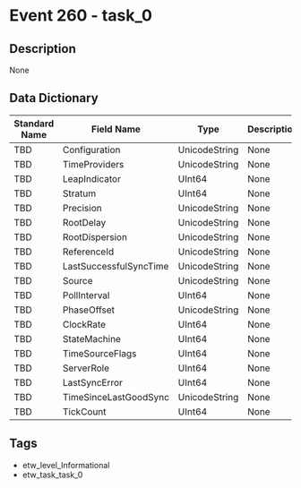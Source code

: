 # Event 260 - task_0

## Description
None

## Data Dictionary
|Standard Name|Field Name|Type|Description|Sample Value|
|---|---|---|---|---|
|TBD|Configuration|UnicodeString|None|`None`|
|TBD|TimeProviders|UnicodeString|None|`None`|
|TBD|LeapIndicator|UInt64|None|`None`|
|TBD|Stratum|UInt64|None|`None`|
|TBD|Precision|UnicodeString|None|`None`|
|TBD|RootDelay|UnicodeString|None|`None`|
|TBD|RootDispersion|UnicodeString|None|`None`|
|TBD|ReferenceId|UnicodeString|None|`None`|
|TBD|LastSuccessfulSyncTime|UnicodeString|None|`None`|
|TBD|Source|UnicodeString|None|`None`|
|TBD|PollInterval|UInt64|None|`None`|
|TBD|PhaseOffset|UnicodeString|None|`None`|
|TBD|ClockRate|UInt64|None|`None`|
|TBD|StateMachine|UInt64|None|`None`|
|TBD|TimeSourceFlags|UInt64|None|`None`|
|TBD|ServerRole|UInt64|None|`None`|
|TBD|LastSyncError|UInt64|None|`None`|
|TBD|TimeSinceLastGoodSync|UnicodeString|None|`None`|
|TBD|TickCount|UInt64|None|`None`|

## Tags
* etw_level_Informational
* etw_task_task_0